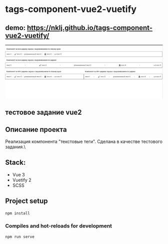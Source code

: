 # tags-component-vue2-vuetify

## demo: https://nklj.github.io/tags-component-vue2-vuetify/

[![Иллюстрация к проекту](images/TextTags-screenshot.png)](https://nklj.github.io/tags-component-vue2-vuetify/)


## тестовое задание vue2

## Описание проекта

Реализация компонента "текстовые теги". Сделана в качестве тестового задания.\

## Stack:
- Vue 3
- Vuetify 2
- SCSS

## Project setup
```
npm install
```

### Compiles and hot-reloads for development
```
npm run serve
```


